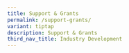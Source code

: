 ```yaml
---
title: Support & Grants
permalink: /support-grants/
variant: tiptap
description: Support & Grants
third_nav_title: Industry Development
---
```

